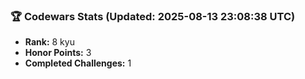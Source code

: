 ### 🏆 Codewars Stats (Updated: 2025-08-13 23:08:38 UTC)

- **Rank:** 8 kyu
- **Honor Points:** 3
- **Completed Challenges:** 1
